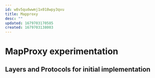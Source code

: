 ```yaml
---
id: w8v5qudwwmj1x018wpy3qvu
title: Mapproxy
desc: ""
updated: 1679703170585
created: 1679703138003
---
```


# MapProxy experimentation

## Layers and Protocols for initial implementation
